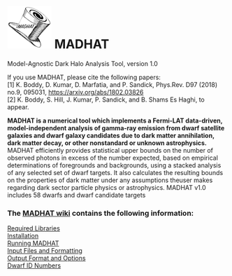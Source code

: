 # ![alt text](https://github.com/pearlsandick/MADHAT/blob/master/MADHATlogosmall.png "MADHAT logo") MADHAT  

Model-Agnostic Dark Halo Analysis Tool, version 1.0

If you use MADHAT, please cite the following papers:\
[1] K. Boddy, D. Kumar, D. Marfatia, and P. Sandick, Phys.Rev. D97 (2018) no.9, 095031, https://arxiv.org/abs/1802.03826 \
[2] K. Boddy, S. Hill, J. Kumar, P. Sandick, and B. Shams Es Haghi, to appear.

**MADHAT is a numerical tool which implements a Fermi-LAT data-driven, model-independent analysis of gamma-ray emission from dwarf satellite galaxies and dwarf galaxy candidates due to dark matter annihilation, dark matter decay, or other nonstandard or unknown astrophysics.**
MADHAT efficiently provides statistical upper bounds on the number of observed photons in excess of the number expected, based on empirical determinations of foregrounds and backgrounds, using a stacked analysis of any selected set of dwarf targets. It also calculates the resulting bounds on the properties of dark matter under any assumptions theuser makes regarding dark sector particle physics or astrophysics. MADHAT v1.0 includes 58 dwarfs and dwarf candidate targets

### The [MADHAT wiki](https://github.com/MADHATdm/MADHAT/wiki) contains the following information:
[Required Libraries](https://github.com/MADHATdm/MADHAT/wiki/Required-Libraries)\
[Installation](https://github.com/MADHATdm/MADHAT/wiki/Installation)\
[Running MADHAT](https://github.com/MADHATdm/MADHAT/wiki/Running-MADHAT)\
[Input Files and Formatting](https://github.com/MADHATdm/MADHAT/wiki/Input-Files-and-Formatting)\
[Output Format and Options](https://github.com/MADHATdm/MADHAT/wiki/Output-Format-and-Options)\
[Dwarf ID Numbers](https://github.com/MADHATdm/MADHAT/wiki/Dwarf-ID-Numbers)

